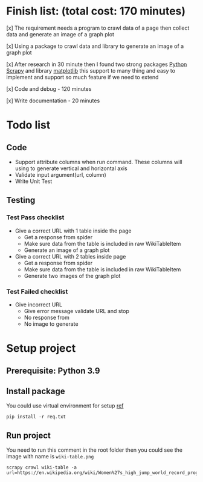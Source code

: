 # Finish list: (total cost: 170 minutes)
[x] The requirement needs a program to crawl data of a page then collect data and generate an image of a graph plot

[x] Using a package to crawl data and library to generate an image of a graph plot

[x] After research in 30 minute then I found two strong packages [Python Scrapy](https://docs.scrapy.org/en/latest/) and library [matplotlib](https://matplotlib.org/stable/index.html) this support to many thing and easy to implement and support so much feature if we need to extend

[x] Code and debug - 120 minutes

[x] Write documentation - 20 minutes

# Todo list
## Code
- Support attribute columns when run command. These columns will using to generate vertical and horizontal axis
- Validate input argument(url, column)
- Write Unit Test

## Testing
### Test Pass checklist
- Give a correct URL with 1 table inside the page
  - Get a response from spider
  - Make sure data from the table is included in raw WikiTableItem
  - Generate an image of a graph plot
- Give a correct URL with 2 tables inside page
  - Get a response from spider
  - Make sure data from the table is included in raw WikiTableItem
  - Generate two images of the graph plot

### Test Failed checklist
- Give incorrect URL
  - Give error message validate URL and stop
  - No response from
  - No image to generate


# Setup project
## Prerequisite: Python 3.9

## Install package
You could use virtual environment for setup [ref](https://docs.python.org/3/library/venv.html)
```
pip install -r req.txt
```

## Run project 
You need to run this comment in the root folder then you could see the image with name is ```wiki-table.png```
```
scrapy crawl wiki-table -a url=https://en.wikipedia.org/wiki/Women%27s_high_jump_world_record_progression
```
